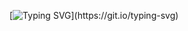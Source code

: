 [![Typing SVG](https://readme-typing-svg.demolab.com?font=Fira+Code&size=32&pause=1000&random=false&width=735&height=80&lines=Hello+there...;This+is+my+Github+profile+...;...+and+a+place+where+I+share+my+code.)](https://git.io/typing-svg)

